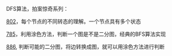 DFS算法，拍案惊奇系列：

[802](802.md)，每个节点的不同转态的理解。一个节点具有多个状态

[785](785.md)，利用涂色方法，判断一个图是不是二分图，经典的BFS算法实现

[886](886.md), 判断可能的二分图，将边转换成图，就可以用涂色方法进行判断
